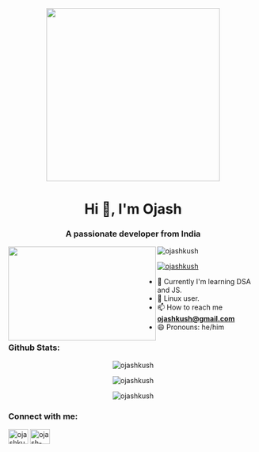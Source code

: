 <div align="center"><a href="url"><img src="https://c.tenor.com/_HwQHDixHnMAAAAM/kitten-cat.gif" width="350"></a></div>
<h1 align="center">Hi 👋, I'm Ojash</h1>
<h3 align="center">A passionate developer from India</h3>

<a href="url"><img src="https://cdn.dribbble.com/users/1162077/screenshots/5403918/focus-animation.gif" align="left" height="190" width="298" ></a>

<p align="left"> <img src="https://komarev.com/ghpvc/?username=ojashkush&label=Profile%20views&color=0e75b6&style=flat" alt="ojashkush" /> </p>
<p align="left"> <a href="https://twitter.com/ojashkush" target="blank"><img src="https://img.shields.io/twitter/follow/ojashkush?logo=twitter&style=for-the-badge" alt="ojashkush" /></a> </p>

- 🌱 Currently I'm learning DSA and JS.
- 🐧 Linux user.
- 📫 How to reach me **ojashkush@gmail.com**
- 😄 Pronouns: he/him

<h3 align="left"> Github Stats:</h3>
<p align="center"><img align="center" src="https://github-readme-stats.vercel.app/api/top-langs?username=ojashkush&show_icons=true&locale=en&layout=compact" alt="ojashkush" /></p>
<p align="center"><img align="center" src="https://github-readme-stats.vercel.app/api?username=ojashkush&show_icons=true&locale=en" alt="ojashkush" /></p>
<p align="center"><img align="center" src="https://github-readme-streak-stats.herokuapp.com/?user=ojashkush&" alt="ojashkush" /></p>

<h3 align="left">Connect with me:</h3>
<p align="left">
<a href="https://twitter.com/ojashkush" target="blank"><img align="center" src="https://raw.githubusercontent.com/rahuldkjain/github-profile-readme-generator/master/src/images/icons/Social/twitter.svg" alt="ojashkush" height="30" width="40" /></a>
<a href="https://linkedin.com/in/ojash-kushwaha-791770185" target="blank"><img align="center" src="https://raw.githubusercontent.com/rahuldkjain/github-profile-readme-generator/master/src/images/icons/Social/linked-in-alt.svg" alt="ojash-kushwaha-791770185" height="30" width="40" /></a>
</p>
